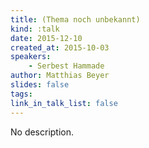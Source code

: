 ```yaml
---
title: (Thema noch unbekannt)
kind: :talk
date: 2015-12-10
created_at: 2015-10-03
speakers:
    - Serbest Hammade
author: Matthias Beyer
slides: false
tags:
link_in_talk_list: false
---
```


No description.

